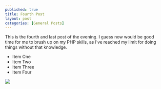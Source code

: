 ```yaml
---
published: true
title: Fourth Post
layout: post
categories: [General Posts]
---
```

This is the fourth and last post of the evening.  I guess now would be good time for me to brush up on my PHP skills, as I've reached my limit for doing things without that knowledge. 

<ul>
<li>Item One</li>
<li>Item Two</li>
<li>Item Three</li>
<li>Item Four</li>
</ul>

<img src="http://imageshack.com/a/img843/2695/s5sw5.jpg"/>